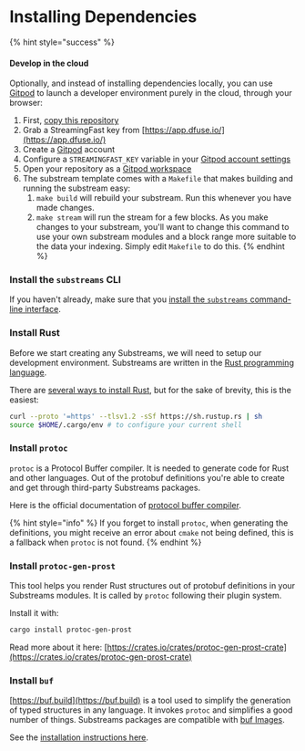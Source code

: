 # Installing Dependencies

{% hint style="success" %}
#### Develop in the cloud

Optionally, and instead of installing dependencies locally, you can use [Gitpod](https://www.gitpod.io/) to launch a developer environment purely in the cloud, through your browser:

1. First, [copy this repository](https://github.com/streamingfast/substreams-template/generate)
2. Grab a StreamingFast key from [https://app.dfuse.io/](https://app.dfuse.io/)
3. Create a [Gitpod](https://gitpod.io/) account
4. Configure a `STREAMINGFAST_KEY` variable in your [Gitpod account settings](https://gitpod.io/variables)
5. Open your repository as a [Gitpod workspace](https://gitpod.io/workspaces)
6. The substream template comes with a `Makefile` that makes building and running the substream easy:
   1. `make build` will rebuild your substream. Run this whenever you have made changes.
   2. `make stream` will run the stream for a few blocks. As you make changes to your substream, you'll want to change this command to use your own substream modules and a block range more suitable to the data your indexing. Simply edit `Makefile` to do this.
{% endhint %}

### Install the `substreams` CLI

If you haven't already, make sure that you [install the `substreams` command-line interface](../getting-started/installing-the-cli.md).

### Install Rust

Before we start creating any Substreams, we will need to setup our development environment. Substreams are written in the [Rust programming language](https://www.rust-lang.org/).

There are [several ways to install Rust](https://www.rust-lang.org/tools/install), but for the sake of brevity, this is the easiest:

```bash
curl --proto '=https' --tlsv1.2 -sSf https://sh.rustup.rs | sh
source $HOME/.cargo/env # to configure your current shell
```

### Install `protoc`

`protoc` is a Protocol Buffer compiler. It is needed to generate code for Rust and other languages. Out of the protobuf definitions you're able to create and get through third-party Substreams packages.

Here is the official documentation of [protocol buffer compiler](https://grpc.io/docs/protoc-installation/).

{% hint style="info" %}
If you forget to install `protoc`, when generating the definitions, you might receive an error about `cmake` not being defined, this is a fallback when `protoc` is not found.
{% endhint %}

### Install `protoc-gen-prost`

This tool helps you render Rust structures out of protobuf definitions in your Substreams modules. It is called by `protoc` following their plugin system.

Install it with:

```bash
cargo install protoc-gen-prost
```

Read more about it here: [https://crates.io/crates/protoc-gen-prost-crate](https://crates.io/crates/protoc-gen-prost-crate)

### Install `buf`

[https://buf.build](https://buf.build) is a tool used to simplify the generation of typed structures in any language. It invokes `protoc` and simplifies a good number of things. Substreams packages are compatible with [buf Images](https://docs.buf.build/reference/images).

See the [installation instructions here](https://docs.buf.build/installation).

